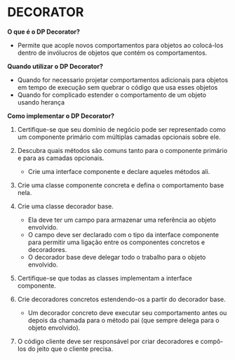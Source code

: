 # DECORATOR

**O que é o DP Decorator?**
- Permite que acople novos comportamentos para objetos ao colocá-los dentro de invólucros de objetos que contém os comportamentos.

**Quando utilizar o DP Decorator?**
- Quando for necessario projetar comportamentos adicionais para objetos em tempo de execução sem quebrar o código que usa esses objetos
- Quando for complicado estender o comportamento de um objeto usando herança

**Como implementar o DP Decorator?**
1. Certifique-se que seu domínio de negócio pode ser representado como um componente primário com múltiplas camadas opcionais sobre ele.

1. Descubra quais métodos são comuns tanto para o componente primário e para as camadas opcionais. 
	- Crie uma interface componente e declare aqueles métodos ali.

1. Crie uma classe componente concreta e defina o comportamento base nela.

1. Crie uma classe decorador base. 
	- Ela deve ter um campo para armazenar uma referência ao objeto envolvido.
	- O campo deve ser declarado com o tipo da interface componente para permitir uma ligação entre os componentes concretos e decoradores. 
	- O decorador base deve delegar todo o trabalho para o objeto envolvido.

1. Certifique-se que todas as classes implementam a interface componente.

1. Crie decoradores concretos estendendo-os a partir do decorador base. 
	- Um decorador concreto deve executar seu comportamento antes ou depois da chamada para o método pai (que sempre delega para o objeto envolvido).

1. O código cliente deve ser responsável por criar decoradores e compô-los do jeito que o cliente precisa.
